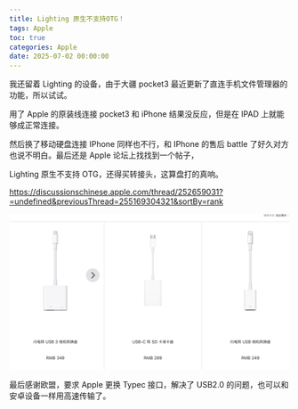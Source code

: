 ```yaml
---
title: Lighting 原生不支持OTG！
tags: Apple
toc: true
categories: Apple
date: 2025-07-02 00:00:00
---
```


我还留着 Lighting 的设备，由于大疆 pocket3 最近更新了直连手机文件管理器的功能，所以试试。

用了 Apple 的原装线连接 pocket3 和 iPhone 结果没反应，但是在 IPAD 上就能够成正常连接。

然后换了移动硬盘连接 IPhone 同样也不行，和 IPhone 的售后 battle 了好久对方也说不明白。最后还是 Apple 论坛上找找到一个帖子，

Lighting 原生不支持 OTG，还得买转接头，这算盘打的真响。

<!-- more -->

https://discussionschinese.apple.com/thread/252659031?=undefined&previousThread=255169304321&sortBy=rank

![image-20250624115019794](https://raw.githubusercontent.com/cloudsmithy/picgo-imh/master/image-20250624115019794.png)

最后感谢欧盟，要求 Apple 更换 Typec 接口，解决了 USB2.0 的问题，也可以和安卓设备一样用高速传输了。
